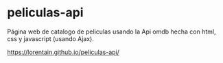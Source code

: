 # peliculas-api
Página web de catalogo de peliculas usando la Api omdb hecha con html, css y javascript (usando Ajax).

https://lorentain.github.io/peliculas-api/
